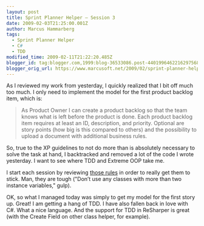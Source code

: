 ```yaml
---
layout: post
title: Sprint Planner Helper – Session 3
date: 2009-02-03T21:25:00.001Z
author: Marcus Hammarberg
tags:
  - Sprint Planner Helper
  - C#
  - TDD
modified_time: 2009-02-11T21:22:20.485Z
blogger_id: tag:blogger.com,1999:blog-36533086.post-4401996462216297568
blogger_orig_url: https://www.marcusoft.net/2009/02/sprint-planner-helper-hour-3.html
---
```


As I reviewed my work from yesterday, I quickly realized that I bit off much too much. I only need to implement the model for the first product backlog item, which is:

> As Product Owner I can create a product backlog so that the team knows what is left before the product is done. Each product backlog item requires at least an ID, description, and priority. Optional are story points (how big is this compared to others) and the possibility to upload a document with additional business rules.

So, true to the XP guidelines to not do more than is absolutely necessary to solve the task at hand, I backtracked and removed a lot of the code I wrote yesterday. I want to see where TDD and Extreme OOP take me.

I start each session by reviewing [those rules](http://milano-xpug.pbwiki.com/f/10080616-extreme-oop.pdf) in order to really get them to stick. Man, they are tough ("Don’t use any classes with more than two instance variables," gulp).

OK, so what I managed today was simply to get my model for the first story up. Great! I am getting a hang of TDD. I have also fallen back in love with C#. What a nice language. And the support for TDD in ReSharper is great (with the Create Field on other class helper, for example).
